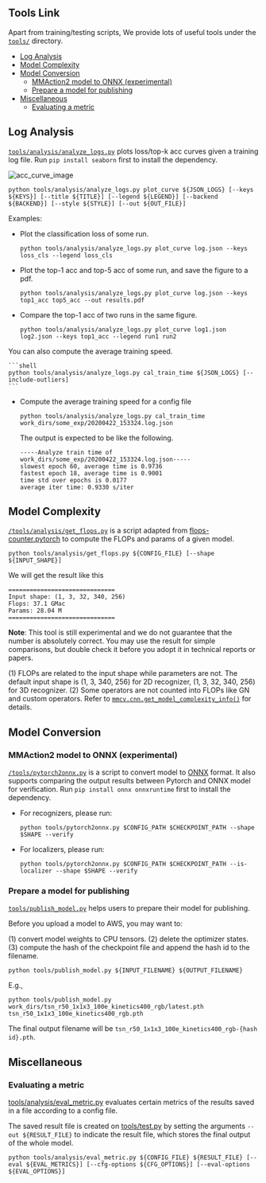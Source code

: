 ## Tools Link

Apart from training/testing scripts, We provide lots of useful tools under the [`tools/`](/tools) directory.

- [Log Analysis](#log-analysis)
- [Model Complexity](#model-complexity)
- [Model Conversion](#model-conversion)
  * [MMAction2 model to ONNX (experimental)](#mmaction2-model-to-onnx--experimental-)
  * [Prepare a model for publishing](#prepare-a-model-for-publishing)
- [Miscellaneous](#miscellaneous)
  * [Evaluating a metric](#evaluating-a-metric)

## Log Analysis

[`tools/analysis/analyze_logs.py`](/tools/analysis/analyze_logs.py) plots loss/top-k acc curves given a training log file. Run `pip install seaborn` first to install the dependency.

![acc_curve_image](imgs/acc_curve.png)

```shell
python tools/analysis/analyze_logs.py plot_curve ${JSON_LOGS} [--keys ${KEYS}] [--title ${TITLE}] [--legend ${LEGEND}] [--backend ${BACKEND}] [--style ${STYLE}] [--out ${OUT_FILE}]
```

Examples:

- Plot the classification loss of some run.

    ```shell
    python tools/analysis/analyze_logs.py plot_curve log.json --keys loss_cls --legend loss_cls
    ```

- Plot the top-1 acc and top-5 acc of some run, and save the figure to a pdf.

    ```shell
    python tools/analysis/analyze_logs.py plot_curve log.json --keys top1_acc top5_acc --out results.pdf
    ```

- Compare the top-1 acc of two runs in the same figure.

    ```shell
    python tools/analysis/analyze_logs.py plot_curve log1.json log2.json --keys top1_acc --legend run1 run2
    ```

You can also compute the average training speed.

    ```shell
    python tools/analysis/analyze_logs.py cal_train_time ${JSON_LOGS} [--include-outliers]
    ```

- Compute the average training speed for a config file

    ```shell
    python tools/analysis/analyze_logs.py cal_train_time work_dirs/some_exp/20200422_153324.log.json
    ```

    The output is expected to be like the following.

    ```text
    -----Analyze train time of work_dirs/some_exp/20200422_153324.log.json-----
    slowest epoch 60, average time is 0.9736
    fastest epoch 18, average time is 0.9001
    time std over epochs is 0.0177
    average iter time: 0.9330 s/iter
    ```

## Model Complexity

[`/tools/analysis/get_flops.py`](/tools/analysis/get_flops.py) is a script adapted from [flops-counter.pytorch](https://github.com/sovrasov/flops-counter.pytorch) to compute the FLOPs and params of a given model.

```shell
python tools/analysis/get_flops.py ${CONFIG_FILE} [--shape ${INPUT_SHAPE}]
```

We will get the result like this

```text
==============================
Input shape: (1, 3, 32, 340, 256)
Flops: 37.1 GMac
Params: 28.04 M
==============================
```

**Note**: This tool is still experimental and we do not guarantee that the number is absolutely correct.
You may use the result for simple comparisons, but double check it before you adopt it in technical reports or papers.

(1) FLOPs are related to the input shape while parameters are not. The default input shape is (1, 3, 340, 256) for 2D recognizer, (1, 3, 32, 340, 256) for 3D recognizer.
(2) Some operators are not counted into FLOPs like GN and custom operators. Refer to [`mmcv.cnn.get_model_complexity_info()`](https://github.com/open-mmlab/mmcv/blob/master/mmcv/cnn/utils/flops_counter.py) for details.

## Model Conversion

### MMAction2 model to ONNX (experimental)

[`/tools/pytorch2onnx.py`](/tools/pytorch2onnx.py) is a script to convert model to [ONNX](https://github.com/onnx/onnx) format.
It also supports comparing the output results between Pytorch and ONNX model for verification.
Run `pip install onnx onnxruntime` first to install the dependency.

- For recognizers, please run:

    ```shell
    python tools/pytorch2onnx.py $CONFIG_PATH $CHECKPOINT_PATH --shape $SHAPE --verify
    ```

- For localizers, please run:

    ```shell
    python tools/pytorch2onnx.py $CONFIG_PATH $CHECKPOINT_PATH --is-localizer --shape $SHAPE --verify
    ```

### Prepare a model for publishing

[`tools/publish_model.py`](/tools/publish_model.py) helps users to prepare their model for publishing.

Before you upload a model to AWS, you may want to:

(1) convert model weights to CPU tensors.
(2) delete the optimizer states.
(3) compute the hash of the checkpoint file and append the hash id to the filename.

```shell
python tools/publish_model.py ${INPUT_FILENAME} ${OUTPUT_FILENAME}
```

E.g.,

```shell
python tools/publish_model.py work_dirs/tsn_r50_1x1x3_100e_kinetics400_rgb/latest.pth tsn_r50_1x1x3_100e_kinetics400_rgb.pth
```

The final output filename will be `tsn_r50_1x1x3_100e_kinetics400_rgb-{hash id}.pth`.

## Miscellaneous

### Evaluating a metric

[tools/analysis/eval_metric.py](/tools/analysis/eval_metric.py) evaluates certain metrics of the results saved in a file according to a config file.

The saved result file is created on [tools/test.py](/tools/test.py) by setting the arguments `--out ${RESULT_FILE}` to indicate the result file,
which stores the final output of the whole model.

```shell
python tools/analysis/eval_metric.py ${CONFIG_FILE} ${RESULT_FILE} [--eval ${EVAL_METRICS}] [--cfg-options ${CFG_OPTIONS}] [--eval-options ${EVAL_OPTIONS}]
```

